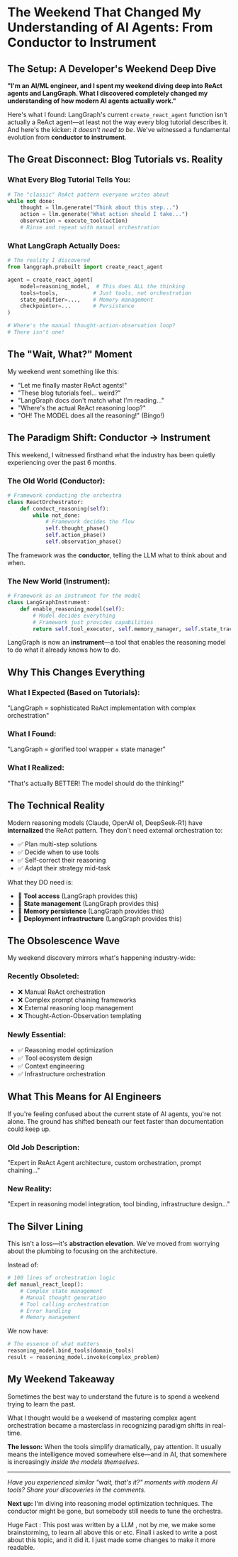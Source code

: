 # The Weekend That Changed My Understanding of AI Agents: From Conductor to Instrument

## The Setup: A Developer's Weekend Deep Dive

**"I'm an AI/ML engineer, and I spent my weekend diving deep into ReAct agents and LangGraph. What I discovered completely changed my understanding of how modern AI agents actually work."**

Here's what I found: LangGraph's current `create_react_agent` function isn't actually a ReAct agent—at least not the way every blog tutorial describes it. And here's the kicker: *it doesn't need to be*. We've witnessed a fundamental evolution from **conductor to instrument**.

## The Great Disconnect: Blog Tutorials vs. Reality

### What Every Blog Tutorial Tells You:
```python
# The "classic" ReAct pattern everyone writes about
while not done:
    thought = llm.generate("Think about this step...")
    action = llm.generate("What action should I take...")
    observation = execute_tool(action)
    # Rinse and repeat with manual orchestration
```

### What LangGraph Actually Does:
```python
# The reality I discovered
from langgraph.prebuilt import create_react_agent

agent = create_react_agent(
    model=reasoning_model,  # This does ALL the thinking
    tools=tools,           # Just tools, not orchestration
    state_modifier=...,    # Memory management
    checkpointer=...       # Persistence
)

# Where's the manual thought-action-observation loop? 
# There isn't one!
```

## The "Wait, What?" Moment

My weekend went something like this:

- "Let me finally master ReAct agents!"  
- "These blog tutorials feel... weird?"  
- "LangGraph docs don't match what I'm reading..."  
- "Where's the actual ReAct reasoning loop?"  
- "OH! The MODEL does all the reasoning!" (Bingo!)

## The Paradigm Shift: Conductor → Instrument

This weekend, I witnessed firsthand what the industry has been quietly experiencing over the past 6 months.

### **The Old World (Conductor):**
```python
# Framework conducting the orchestra
class ReactOrchestrator:
    def conduct_reasoning(self):
        while not_done:
            # Framework decides the flow
            self.thought_phase()
            self.action_phase()  
            self.observation_phase()
```

The framework was the **conductor**, telling the LLM what to think about and when.

### **The New World (Instrument):**
```python
# Framework as an instrument for the model
class LangGraphInstrument:
    def enable_reasoning_model(self):
        # Model decides everything
        # Framework just provides capabilities
        return self.tool_executor, self.memory_manager, self.state_tracker
```

LangGraph is now an **instrument**—a tool that enables the reasoning model to do what it already knows how to do.

## Why This Changes Everything

### **What I Expected (Based on Tutorials):**
"LangGraph = sophisticated ReAct implementation with complex orchestration"

### **What I Found:**
"LangGraph = glorified tool wrapper + state manager"

### **What I Realized:**
"That's actually BETTER! The model should do the thinking!"

## The Technical Reality

Modern reasoning models (Claude, OpenAI o1, DeepSeek-R1) have **internalized** the ReAct pattern. They don't need external orchestration to:

- ✅ Plan multi-step solutions
- ✅ Decide when to use tools  
- ✅ Self-correct their reasoning
- ✅ Adapt their strategy mid-task

What they DO need is:
- 🔧 **Tool access** (LangGraph provides this)
- 💾 **State management** (LangGraph provides this)  
- 🔄 **Memory persistence** (LangGraph provides this)
- 🚀 **Deployment infrastructure** (LangGraph provides this)

## The Obsolescence Wave

My weekend discovery mirrors what's happening industry-wide:

### **Recently Obsoleted:**
- ❌ Manual ReAct orchestration
- ❌ Complex prompt chaining frameworks
- ❌ External reasoning loop management
- ❌ Thought-Action-Observation templating

### **Newly Essential:**
- ✅ Reasoning model optimization
- ✅ Tool ecosystem design
- ✅ Context engineering
- ✅ Infrastructure orchestration

## What This Means for AI Engineers

If you're feeling confused about the current state of AI agents, you're not alone. The ground has shifted beneath our feet faster than documentation could keep up.

### **Old Job Description:**
"Expert in ReAct Agent architecture, custom orchestration, prompt chaining..."

### **New Reality:**
"Expert in reasoning model integration, tool binding, infrastructure design..."

## The Silver Lining

This isn't a loss—it's **abstraction elevation**. We've moved from worrying about the plumbing to focusing on the architecture.

Instead of:
```python
# 100 lines of orchestration logic
def manual_react_loop():
    # Complex state management
    # Manual thought generation
    # Tool calling orchestration
    # Error handling
    # Memory management
```

We now have:
```python
# The essence of what matters
reasoning_model.bind_tools(domain_tools)
result = reasoning_model.invoke(complex_problem)
```

## My Weekend Takeaway

Sometimes the best way to understand the future is to spend a weekend trying to learn the past. 

What I thought would be a weekend of mastering complex agent orchestration became a masterclass in recognizing paradigm shifts in real-time.

**The lesson:** When the tools simplify dramatically, pay attention. It usually means the intelligence moved somewhere else—and in AI, that somewhere is increasingly *inside the models themselves*.

---

*Have you experienced similar "wait, that's it?" moments with modern AI tools? Share your discoveries in the comments.*

**Next up:** I'm diving into reasoning model optimization techniques. The conductor might be gone, but somebody still needs to tune the orchestra.

Huge Fact : This post was written by a LLM , not by me, we make some brainstorming, to learn all above this or etc. Finall i asked to write a post about this topic, and it did it. I just made some changes to make it more readable.